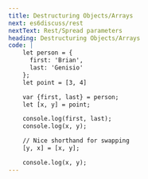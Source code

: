 ```yaml
---
title: Destructuring Objects/Arrays
next: es6discuss/rest
nextText: Rest/Spread parameters
heading: Destructuring Objects/Arrays
code: |
    let person = {
      first: 'Brian',
      last: 'Genisio'
    };
    let point = [3, 4]

    var {first, last} = person;
    let [x, y] = point;

    console.log(first, last);
    console.log(x, y);

    // Nice shorthand for swapping
    [y, x] = [x, y];

    console.log(x, y);
---
```

